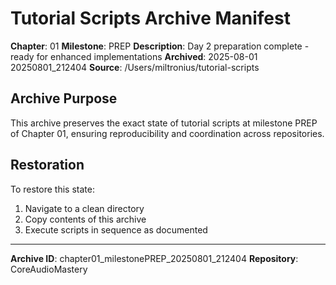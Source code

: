 # Tutorial Scripts Archive Manifest

**Chapter**: 01
**Milestone**: PREP
**Description**: Day 2 preparation complete - ready for enhanced implementations
**Archived**: 2025-08-01 20250801_212404
**Source**: /Users/miltronius/tutorial-scripts

## Archive Purpose

This archive preserves the exact state of tutorial scripts at milestone PREP
of Chapter 01, ensuring reproducibility and coordination across repositories.

## Restoration

To restore this state:
1. Navigate to a clean directory
2. Copy contents of this archive
3. Execute scripts in sequence as documented

---
**Archive ID**: chapter01_milestonePREP_20250801_212404
**Repository**: CoreAudioMastery
